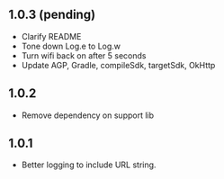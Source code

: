 ## 1.0.3 (pending)
* Clarify README
* Tone down Log.e to Log.w
* Turn wifi back on after 5 seconds
* Update AGP, Gradle, compileSdk, targetSdk, OkHttp

## 1.0.2
* Remove dependency on support lib

## 1.0.1
* Better logging to include URL string.